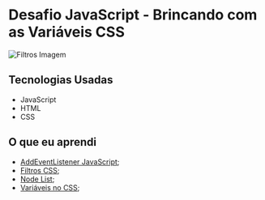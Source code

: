 # Desafio JavaScript - Brincando com as Variáveis CSS

![Filtros Imagem](./captured.gif?raw=true "Filtros Imagem")

## Tecnologias Usadas

*   JavaScript
*   HTML
*   CSS

## O que eu aprendi

* [AddEventListener JavaScript](https://developer.mozilla.org/pt-BR/docs/Web/API/Element/addEventListener); 
* [Filtros CSS](https://www.w3schools.com/cssref/css3_pr_filter.asp); 
* [Node List](https://developer.mozilla.org/pt-BR/docs/Web/API/NodeList); 
* [Variáveis no CSS](https://developer.mozilla.org/pt-BR/docs/Web/CSS/Using_CSS_custom_properties); 
